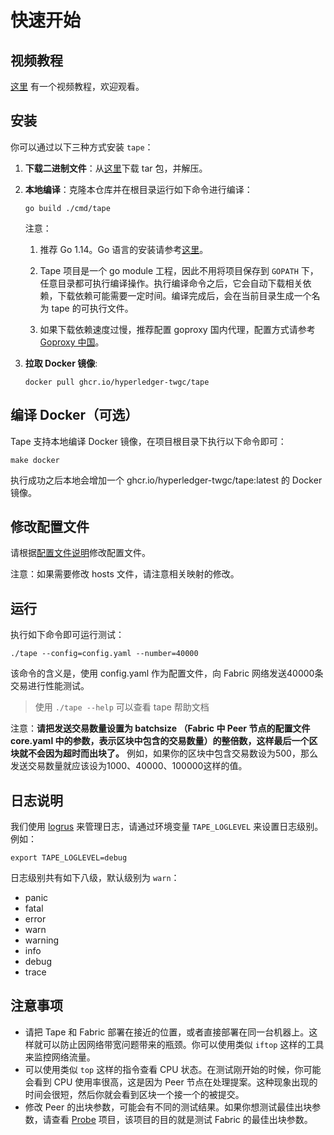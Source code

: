 # 快速开始

## 视频教程

[这里](https://www.bilibili.com/video/BV1k5411L79A/) 有一个视频教程，欢迎观看。

## 安装

你可以通过以下三种方式安装 `tape`：

1. **下载二进制文件**：从[这里](https://github.com/hyperledger-twgc/tape/releases)下载 tar 包，并解压。

2. **本地编译**：克隆本仓库并在根目录运行如下命令进行编译：

    ```
    go build ./cmd/tape
    ```
 
    注意：

    1. 推荐 Go 1.14。Go 语言的安装请参考[这里](https://golang.google.cn/doc/install)。

    2. Tape 项目是一个 go module 工程，因此不用将项目保存到 `GOPATH` 下，任意目录都可执行编译操作。执行编译命令之后，它会自动下载相关依赖，下载依赖可能需要一定时间。编译完成后，会在当前目录生成一个名为 tape 的可执行文件。

    3. 如果下载依赖速度过慢，推荐配置 goproxy 国内代理，配置方式请参考[Goproxy 中国](https://goproxy.cn/)。

3. **拉取 Docker 镜像**: 

    ```
    docker pull ghcr.io/hyperledger-twgc/tape
    ```

## 编译 Docker（可选）

Tape 支持本地编译 Docker 镜像，在项目根目录下执行以下命令即可：

```shell
make docker
```

执行成功之后本地会增加一个 ghcr.io/hyperledger-twgc/tape:latest 的 Docker 镜像。

## 修改配置文件

请根据[配置文件说明](configfile.md)修改配置文件。

注意：如果需要修改 hosts 文件，请注意相关映射的修改。

## 运行

执行如下命令即可运行测试：

```
./tape --config=config.yaml --number=40000
```

该命令的含义是，使用 config.yaml 作为配置文件，向 Fabric 网络发送40000条交易进行性能测试。 
> 使用 `./tape --help` 可以查看 tape 帮助文档

注意：**请把发送交易数量设置为 batchsize （Fabric 中 Peer 节点的配置文件 core.yaml 中的参数，表示区块中包含的交易数量）的整倍数，这样最后一个区块就不会因为超时而出块了。** 例如，如果你的区块中包含交易数设为500，那么发送交易数量就应该设为1000、40000、100000这样的值。


## 日志说明

我们使用 [logrus](https://github.com/sirupsen/logrus) 来管理日志，请通过环境变量 `TAPE_LOGLEVEL` 来设置日志级别。例如：

```
export TAPE_LOGLEVEL=debug
```

日志级别共有如下八级，默认级别为 `warn`：
- panic
- fatal
- error
- warn
- warning
- info
- debug
- trace

## 注意事项

- 请把 Tape 和 Fabric 部署在接近的位置，或者直接部署在同一台机器上。这样就可以防止因网络带宽问题带来的瓶颈。你可以使用类似 `iftop` 这样的工具来监控网络流量。
- 可以使用类似 `top` 这样的指令查看 CPU 状态。在测试刚开始的时候，你可能会看到 CPU 使用率很高，这是因为 Peer 节点在处理提案。这种现象出现的时间会很短，然后你就会看到区块一个接一个的被提交。
- 修改 Peer 的出块参数，可能会有不同的测试结果。如果你想测试最佳出块参数，请查看 [Probe](https://github.com/SamYuan1990/Probe) 项目，该项目的目的就是测试 Fabric 的最佳出块参数。
